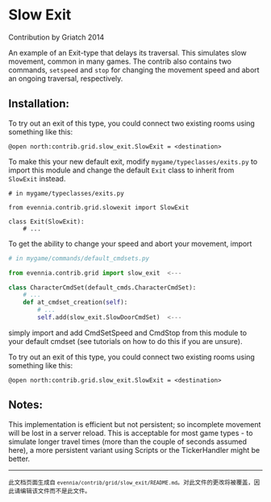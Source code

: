 # Slow Exit

Contribution by Griatch 2014

An example of an Exit-type that delays its traversal. This simulates
slow movement, common in many games. The contrib also
contains two commands, `setspeed` and `stop` for changing the movement speed
and abort an ongoing traversal, respectively.

## Installation:

To try out an exit of this type, you could connect two existing rooms
using something like this:

    @open north:contrib.grid.slow_exit.SlowExit = <destination>

To make this your new default exit, modify `mygame/typeclasses/exits.py`
to import this module and change the default `Exit` class to inherit
from `SlowExit` instead.

```
# in mygame/typeclasses/exits.py

from evennia.contrib.grid.slowexit import SlowExit

class Exit(SlowExit):
    # ...

```

To get the ability to change your speed and abort your movement, import

```python
# in mygame/commands/default_cmdsets.py

from evennia.contrib.grid import slow_exit  <---

class CharacterCmdSet(default_cmds.CharacterCmdSet):
    # ...
    def at_cmdset_creation(self):
        # ...
        self.add(slow_exit.SlowDoorCmdSet)  <---

```

simply import and add CmdSetSpeed and CmdStop from this module to your
default cmdset (see tutorials on how to do this if you are unsure).

To try out an exit of this type, you could connect two existing rooms using
something like this:

    @open north:contrib.grid.slow_exit.SlowExit = <destination>


## Notes:

This implementation is efficient but not persistent; so incomplete
movement will be lost in a server reload. This is acceptable for most
game types - to simulate longer travel times (more than the couple of
seconds assumed here), a more persistent variant using Scripts or the
TickerHandler might be better.


----

<small>此文档页面生成自 `evennia/contrib/grid/slow_exit/README.md`。对此文件的更改将被覆盖，因此请编辑该文件而不是此文件。</small>
